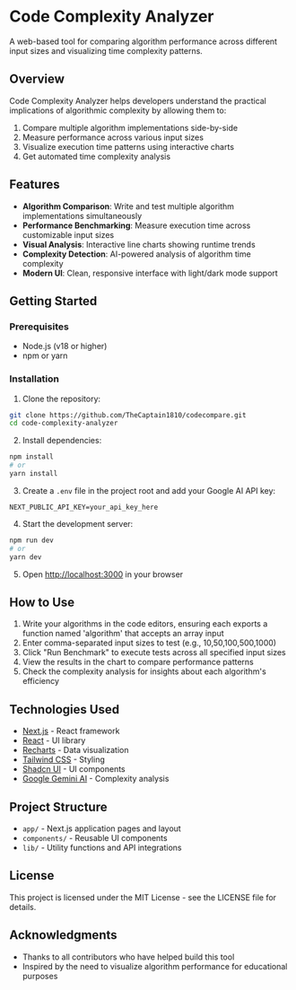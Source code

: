 # Code Complexity Analyzer

A web-based tool for comparing algorithm performance across different input sizes and visualizing time complexity patterns.

## Overview

Code Complexity Analyzer helps developers understand the practical implications of algorithmic complexity by allowing them to:

1. Compare multiple algorithm implementations side-by-side
2. Measure performance across various input sizes
3. Visualize execution time patterns using interactive charts
4. Get automated time complexity analysis

## Features

- **Algorithm Comparison**: Write and test multiple algorithm implementations simultaneously
- **Performance Benchmarking**: Measure execution time across customizable input sizes
- **Visual Analysis**: Interactive line charts showing runtime trends
- **Complexity Detection**: AI-powered analysis of algorithm time complexity
- **Modern UI**: Clean, responsive interface with light/dark mode support

## Getting Started

### Prerequisites

- Node.js (v18 or higher)
- npm or yarn

### Installation

1. Clone the repository:

```bash
git clone https://github.com/TheCaptain1810/codecompare.git
cd code-complexity-analyzer
```

2. Install dependencies:

```bash
npm install
# or
yarn install
```

3. Create a `.env` file in the project root and add your Google AI API key:

```
NEXT_PUBLIC_API_KEY=your_api_key_here
```

4. Start the development server:

```bash
npm run dev
# or
yarn dev
```

5. Open [http://localhost:3000](http://localhost:3000) in your browser

## How to Use

1. Write your algorithms in the code editors, ensuring each exports a function named 'algorithm' that accepts an array input
2. Enter comma-separated input sizes to test (e.g., 10,50,100,500,1000)
3. Click "Run Benchmark" to execute tests across all specified input sizes
4. View the results in the chart to compare performance patterns
5. Check the complexity analysis for insights about each algorithm's efficiency

## Technologies Used

- [Next.js](https://nextjs.org/) - React framework
- [React](https://reactjs.org/) - UI library
- [Recharts](https://recharts.org/) - Data visualization
- [Tailwind CSS](https://tailwindcss.com/) - Styling
- [Shadcn UI](https://ui.shadcn.com/) - UI components
- [Google Gemini AI](https://ai.google.dev/) - Complexity analysis

## Project Structure

- `app/` - Next.js application pages and layout
- `components/` - Reusable UI components
- `lib/` - Utility functions and API integrations

## License

This project is licensed under the MIT License - see the LICENSE file for details.

## Acknowledgments

- Thanks to all contributors who have helped build this tool
- Inspired by the need to visualize algorithm performance for educational purposes
